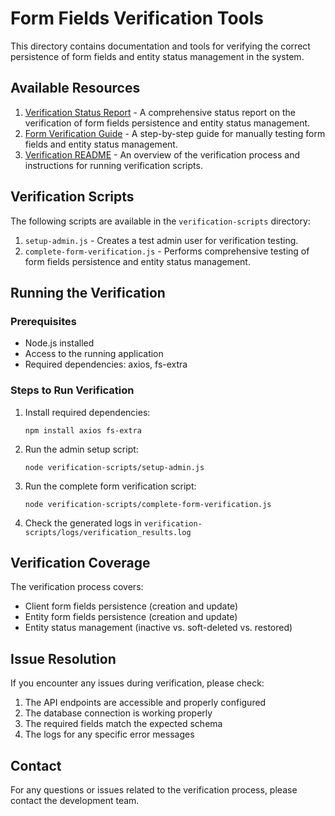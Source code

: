 # Form Fields Verification Tools

This directory contains documentation and tools for verifying the correct persistence of form fields and entity status management in the system.

## Available Resources

1. [Verification Status Report](./VERIFICATION_STATUS.md) - A comprehensive status report on the verification of form fields persistence and entity status management.
2. [Form Verification Guide](./FORM_VERIFICATION_GUIDE.md) - A step-by-step guide for manually testing form fields and entity status management.
3. [Verification README](./VERIFICATION_README.md) - An overview of the verification process and instructions for running verification scripts.

## Verification Scripts

The following scripts are available in the `verification-scripts` directory:

1. `setup-admin.js` - Creates a test admin user for verification testing.
2. `complete-form-verification.js` - Performs comprehensive testing of form fields persistence and entity status management.

## Running the Verification

### Prerequisites

- Node.js installed
- Access to the running application
- Required dependencies: axios, fs-extra

### Steps to Run Verification

1. Install required dependencies:
   ```
   npm install axios fs-extra
   ```

2. Run the admin setup script:
   ```
   node verification-scripts/setup-admin.js
   ```

3. Run the complete form verification script:
   ```
   node verification-scripts/complete-form-verification.js
   ```

4. Check the generated logs in `verification-scripts/logs/verification_results.log`

## Verification Coverage

The verification process covers:

- Client form fields persistence (creation and update)
- Entity form fields persistence (creation and update)
- Entity status management (inactive vs. soft-deleted vs. restored)

## Issue Resolution

If you encounter any issues during verification, please check:

1. The API endpoints are accessible and properly configured
2. The database connection is working properly
3. The required fields match the expected schema
4. The logs for any specific error messages

## Contact

For any questions or issues related to the verification process, please contact the development team.
